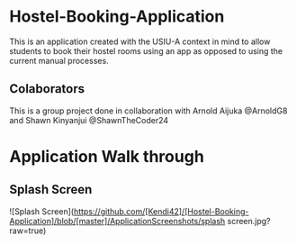 # Hostel-Booking-Application
This is an application created with the USIU-A context in mind to allow students to book their hostel rooms using an app as opposed to using the current manual processes. 

## Colaborators
This is a group project done in collaboration with Arnold Aijuka @ArnoldG8 and Shawn Kinyanjui @ShawnTheCoder24

# Application Walk through
## Splash Screen
![Splash Screen](https://github.com/[Kendi42]/[Hostel-Booking-Application]/blob/[master]/ApplicationScreenshots/splash screen.jpg?raw=true)
